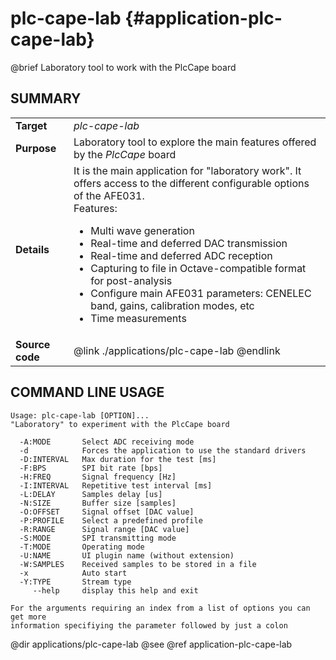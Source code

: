 plc-cape-lab {#application-plc-cape-lab}
============

@brief Laboratory tool to work with the PlcCape board

## SUMMARY

<table>
<tr>
	<td><b>Target</b><td><i>plc-cape-lab</i>
<tr>
	<td><b>Purpose</b><td>
	Laboratory tool to explore the main features offered by the <i>PlcCape</i> board
<tr>
	<td><b>Details</b><td>
	It is the main application for "laboratory work". It offers access to the different configurable
	options of the AFE031.<br>
	Features:
	<ul>
		<li>Multi wave generation
		<li>Real-time and deferred DAC transmission
		<li>Real-time and deferred ADC reception
		<li>Capturing to file in Octave-compatible format for post-analysis
		<li>Configure main AFE031 parameters: CENELEC band, gains, calibration modes, etc
		<li>Time measurements
	</ul>
<tr>
	<td><b>Source code</b>
	<td>@link ./applications/plc-cape-lab @endlink
</table>

## COMMAND LINE USAGE

	Usage: plc-cape-lab [OPTION]...
	"Laboratory" to experiment with the PlcCape board

	  -A:MODE       Select ADC receiving mode
	  -d            Forces the application to use the standard drivers
	  -D:INTERVAL   Max duration for the test [ms]
	  -F:BPS        SPI bit rate [bps]
	  -H:FREQ       Signal frequency [Hz]
	  -I:INTERVAL   Repetitive test interval [ms]
	  -L:DELAY      Samples delay [us]
	  -N:SIZE       Buffer size [samples]
	  -O:OFFSET     Signal offset [DAC value]
	  -P:PROFILE    Select a predefined profile
	  -R:RANGE      Signal range [DAC value]
	  -S:MODE       SPI transmitting mode
	  -T:MODE       Operating mode
	  -U:NAME       UI plugin name (without extension)
	  -W:SAMPLES    Received samples to be stored in a file
	  -x            Auto start
	  -Y:TYPE       Stream type
		 --help     display this help and exit

	For the arguments requiring an index from a list of options you can get more
	information specifiying the parameter followed by just a colon

@dir applications/plc-cape-lab
@see @ref application-plc-cape-lab
